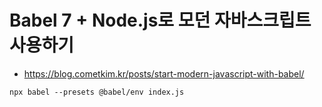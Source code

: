 # Babel 7 + Node.js로 모던 자바스크립트 사용하기 #

* https://blog.cometkim.kr/posts/start-modern-javascript-with-babel/


```
npx babel --presets @babel/env index.js
```

